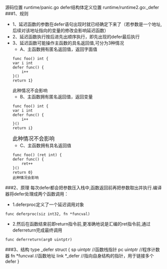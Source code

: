 源码位置 runtime/panic.go
defer结构体定义位置 runtime/runtime2.go:_defer
###1、规则
* 1、延迟函数的参数在defer语句出现时就已经确定下来了（若参数是一个地址,后续对该地址指向的变量的修改会影响延迟函数）
* 2、延迟函数执行按后进先出顺序执行，即先出现的defer最后执行
* 3、延迟函数可能操作主函数的具名返回值,可分为3种情况
    * A、主函数拥有匿名返回值，返回字面值
    ```
    func foo() int {    
    var i int
    defer func() {
        i++
    }()    
    return 1}
    ```
    此种情况不会影响
    * B、主函数拥有匿名返回值，返回变量
     ```
     func foo() int {    
     var i int
     defer func() {
         i++
     }()    
     return i}   
     ```
     <big>此种情况不会影响</big>
    * C、主函数拥有具名返回值
     ```
     func foo() (ret int) {    
     defer func() {
         ret++
     }()    
     return 0}
     此种情况会影响
     ```
###2、原理
每次defer都会把参数压入栈中,函数返回前再把参数取出并执行.编译器将defer处理成两个函数调用：
* 1.deferproc定义了一个延迟调用对象
```
func deferproc(siz int32, fn *funcval)
```
* 2.然后在函数结束前即return指令前,更准确地说是汇编的ret指令前,通过deferreturn完成最终调用
```
func deferreturn(arg0 uintptr)
```
###3、结构
type _defer struct {
    sp      uintptr   //函数栈指针
    pc      uintptr   //程序计数器
    fn      *funcval  //函数地址
    link    *_defer   //指向自身结构的指针，用于链接多个defer
}